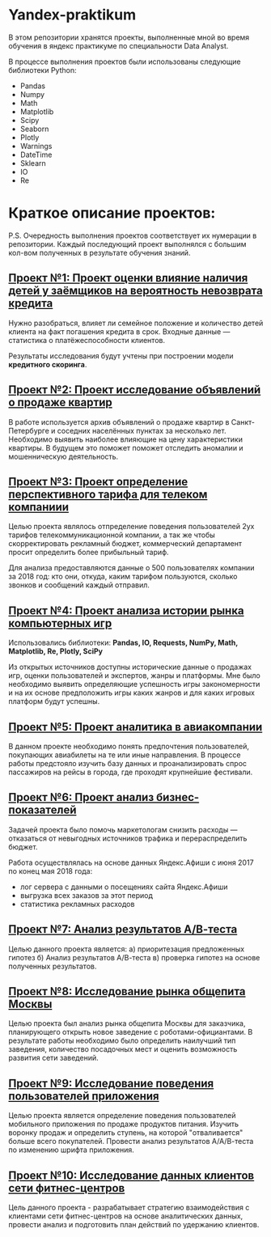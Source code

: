 # Yandex-praktikum
В этом репозитории хранятся проекты, выполненные мной во время обучения в яндекс практикуме по специальности Data Analyst.

В процессе выполнения проектов были использованы следующие библиотеки Python:
- Pandas
- Numpy
- Math
- Matplotlib
- Scipy
- Seaborn
- Plotly
- Warnings
- DateTime
- Sklearn
- IO
- Re

# Краткое описание проектов:

P.S. Очередность выполнения проектов соответствует их нумерации в репозитории. Каждый последующий проект выполнялся с большим кол-вом полученных в результате обучения знаний.

## [Проект №1: Проект оценки влияние наличия детей у заёмщиков на вероятность невозврата кредита](https://github.com/FartTuna/Yandex-praktikum/blob/main/1%20%D0%9F%D1%80%D0%BE%D0%B5%D0%BA%D1%82%20%D0%BE%D1%86%D0%B5%D0%BD%D0%BA%D0%B8%20%D0%B7%D0%B0%D1%91%D0%BC%D1%89%D0%B8%D0%BA%D0%BE%D0%B2/Borrower.ipynb)

Нужно разобраться, влияет ли семейное положение и количество детей клиента на факт погашения кредита в срок. Входные данные — статистика о платёжеспособности клиентов.

Результаты исследования будут учтены при построении модели **кредитного скоринга**.
 
 ## [Проект №2: Проект исследование объявлений о продаже квартир]()

В работе используется архив объявлений о продаже квартир в Санкт-Петербурге и соседних населённых пунктах за несколько лет. Необходимо выявить наиболее влияющие на цену характеристики квартиры. В будущем это поможет поможет отследить аномалии и мошенническую деятельность.

## [Проект №3: Проект определение перспективного тарифа для телеком компаниии]()

Целью проекта являлось отпределение поведения пользователей 2ух тарифов телекоммуникационной компании, а так же чтобы скорректировать рекламный бюджет, коммерческий департамент просит определить более прибыльный тариф. 

Для анализа предоставляются данные о 500 пользователях компании за 2018 год: кто они, откуда, каким тарифом пользуются, сколько звонков и сообщений каждый отправил.

## [Проект №4: Проект анализа истории рынка компьютерных игр](https://github.com/FartTuna/Yandex-praktikum/blob/main/4%20%D0%9F%D1%80%D0%BE%D0%B5%D0%BA%D1%82%20%D0%B0%D0%BD%D0%B0%D0%BB%D0%B8%D0%B7%D0%B0%20%D0%B8%D1%81%D1%82%D0%BE%D1%80%D0%B8%D0%B8%20%D1%80%D1%8B%D0%BD%D0%BA%D0%B0%20%D0%BA%D0%BE%D0%BC%D0%BF%D1%8C%D1%8E%D1%82%D0%B5%D1%80%D0%BD%D1%8B%D1%85%20%D0%B8%D0%B3%D1%80/Games.ipynb)

Использовались библиотеки: **Pandas, IO, Requests, NumPy, Math, Matplotlib, Re, Plotly, SciPy**

Из открытых источников доступны исторические данные о продажах игр, оценки пользователей и экспертов, жанры и платформы. Мне было необходимо выявить определяющие успешность игры закономерности и на их основе предположить игры каких жанров и для каких игровых платформ будут успешны.

## [Проект №5: Проект аналитика в авиакомпании](https://nbviewer.jupyter.org/github/FartTuna/Yandex-praktikum/blob/main/5%20%D0%9F%D1%80%D0%BE%D0%B5%D0%BA%D1%82%20%D0%B0%D0%BD%D0%B0%D0%BB%D0%B8%D1%82%D0%B8%D0%BA%D0%B0%20%D0%B2%20%D0%B0%D0%B2%D0%B8%D0%B0%D0%BA%D0%BE%D0%BC%D0%BF%D0%B0%D0%BD%D0%B8%D0%B8/Aircrafts.ipynb)

В данном проекте необходимо понять предпочтения пользователей, покупающих авиабилеты на те или иные направления. В процессе работы предстояло изучить базу данных и проанализировать спрос пассажиров на рейсы в города, где проходят крупнейшие фестивали.

## [Проект №6: Проект анализ бизнес-показателей]()

Задачей проекта было помочь маркетологам снизить расходы — отказаться от невыгодных источников трафика и перераспределить бюджет.

Работа осуществлялась на основе данных Яндекс.Афиши с июня 2017 по конец мая 2018 года:

- лог сервера с данными о посещениях сайта Яндекс.Афиши
- выгрузка всех заказов за этот период
- статистика рекламных расходов

## [Проект №7: Анализ результатов А/В-теста]()

Целью данного проекта является: а) приоритезация предложенных гипотез б) Анализ результатов А/В-теста в) проверка гипотез на основе полученных результатов.

## [Проект №8: Исследование рынка общепита Москвы]()

Целью проекта был анализ рынка общепита Москвы для заказчика, планирующего открыть новое заведение с роботами-официантами. В результате работы необходимо было определить наилучший тип заведения, количество посадочных мест и оценить возможность развития сети заведений.

## [Проект №9: Исследование поведения пользователей приложения]()

Целью проекта является определение поведения пользователей мобильного приложения по продаже продуктов питания. Изучить воронку продаж и определить ступень, на которой "отваливается" больше всего покупателей. Провести анализ результатов А/А/В-теста по изменению шрифта приложения.

## [Проект №10: Исследование данных клиентов сети фитнес-центров]()

Цель данного проекта - разрабатывает стратегию взаимодействия с клиентами сети фитнес-центров на основе аналитических данных, провести анализ и подготовить план действий по удержанию клиентов.
